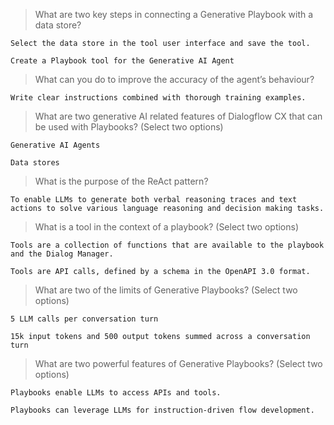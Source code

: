 >What are two key steps in connecting a Generative Playbook with a data store?
```
Select the data store in the tool user interface and save the tool.
```
```
Create a Playbook tool for the Generative AI Agent
```
>What can you do to improve the accuracy of the agent’s behaviour?
```
Write clear instructions combined with thorough training examples.
```
>What are two generative AI related features of Dialogflow CX that can be used with Playbooks? (Select two options)
```
Generative AI Agents
```
```
Data stores
```
>What is the purpose of the ReAct pattern?
```
To enable LLMs to generate both verbal reasoning traces and text actions to solve various language reasoning and decision making tasks.
```
>What is a tool in the context of a playbook? (Select two options)
```
Tools are a collection of functions that are available to the playbook and the Dialog Manager.
```
```
Tools are API calls, defined by a schema in the OpenAPI 3.0 format.
```
>What are two of the limits of Generative Playbooks? (Select two options)
```
5 LLM calls per conversation turn
```
```
15k input tokens and 500 output tokens summed across a conversation turn
```
>What are two powerful features of Generative Playbooks? (Select two options)
```
Playbooks enable LLMs to access APIs and tools.
```
```
Playbooks can leverage LLMs for instruction-driven flow development.
```
